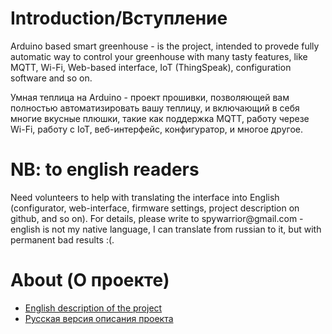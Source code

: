 <h1>Introduction/Вступление</h1>

Arduino based smart greenhouse - is the project, intended to provede fully automatic way to control your greenhouse with many tasty features, like MQTT, Wi-Fi, Web-based interface, IoT (ThingSpeak), configuration software and so on.

Умная теплица на Arduino - проект прошивки, позволяющей вам полностью автоматизировать вашу теплицу, и включающий в себя многие вкусные плюшки, такие как поддержка MQTT, работу черезе Wi-Fi, работу с IoT, веб-интерфейс, конфигуратор, и многое другое.


<h1>NB: to english readers</h1>
<p>
Need volunteers to help with translating the interface into English (configurator, web-interface, firmware settings, project description on github, and so on). For details, please write to spywarrior@gmail.com - english is not my native language, I can translate from russian to it, but with permanent bad results :(.

<h1>About (О проекте)</h1>

<ul>
 <li><a href="README_EN.md">English description of the project</a></li>
 <li><a href="README_RU.md">Русская версия описания проекта</a></li>
 </ul>
